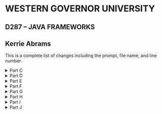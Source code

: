 

# WESTERN GOVERNOR UNIVERSITY 
## D287 – JAVA FRAMEWORKS
## Kerrie Abrams


This is a complete list of changes including the prompt, file name, and line number.

<details>
<summary>Part C</summary>
Customize the HTML user interface for your customer’s application.
The user interface should include the shop name, the product names, and the names of the parts.

#### Changes:
> mainscreen.html line 14: Updated title to "Just Keyboards"

> mainscreen.html line 19: Updated header to "Just Keyboards"

</details>

<details>
<summary>Part D</summary>
Add an “About” page to the application to describe your chosen customer’s company to web viewers and include navigation to and from the “About” page and the main screen.

#### Changes:
> src/main/resources/templates: created aboutpage.html and added "About Us" content

> src/main/java/com.example.demo/controllers: created AboutPageController.java and added a controller class and method that allows navigation to the aboutpage

> mainscreen.html line 21: added navigation to the aboutpage
</details>

<details>
<summary>Part E</summary>
Add a sample inventory appropriate for your chosen store to the application. You should have five parts and five products in your sample inventory and should not overwrite existing data in the database.

#### Changes:
> BootStrapData.java lines 43-80: manually added 5 different parts to the part repository

> BootStrapData.java lines 96-107: manually added 5 different products to the product repository
</details>

<details>
<summary>Part F</summary>
Add a “Buy Now” button to your product list. Your “Buy Now” button must meet each of the following parameters:
•  The “Buy Now” button must be next to the buttons that update and delete products.
•  The button should decrement the inventory of that product by one. It should not affect the inventory of any of the associated parts.
•  Display a message that indicates the success or failure of a purchase.

#### Changes:

> src/resources/templates: created buyfail.html

> src/resources/templates: created buysuccess.html

> ProductServiceImpl.java lines 70-77: created a buyByID method that decrements a product inv value by 1

> ProductService.java line 20: defined the buyByID method

> AddProductControllet.java lines 177-188: created a buyproduct controller that calls the buyByID method and returns the appropriate buy response: buyfail.html or buysucces.html

> mainscreen.html line 85: added a "Buy Now" button for products that maps to the buyproduct controller
</details>

<details>
<summary>Part G</summary>
Modify the parts to track maximum and minimum inventory by doing the following:
•  Add additional fields to the part entity for maximum and minimum inventory.
•  Modify the sample inventory to include the maximum and minimum fields.
•  Add to the InhousePartForm and OutsourcedPartForm forms additional text inputs for the inventory so the user can set the maximum and minimum values.
•  Rename the file the persistent storage is saved to.
•  Modify the code to enforce that the inventory is between or at the minimum and maximum value.

#### Changes:
> Part.java lines 33-36: defined maximum and minimum inventory fields

> Part.java lines 91-97: defined setter and getter methods

> BootStrapData.java lines 50-51, 60-61, 69-70, 78-79, 87,88: modified sample part inventory to include the new fields

> InhousePartForm.html lines 24-28: added form fields for min and max inventory

> OutsourcedPartForm.html lines 25-29: added form fields for min and max inventory

> mainscreen.html lines 40-41: added min and max inventory table headers

> mainscreen.html lines 50-51: added min and max inventory table data

> spring-boot-h2-db102.mv.db: renamed to spring-boot-h2-db103

> application.properties line 6: updated datasource spring-boot-h2-db102 to spring-boot-h2-db103

> src/main/java/com.example.demo/validators: Created ValidInventoryValue.java annotation

> src/main/java/com.example.demo/validators: Created InventoryValueValidator.java class

> ValidInventoryValue.java: defined the constraint annotation that is validated by the InventoryValueValidator class

> InventoryValueValidator.java: defined the validator that accepts a Part object as a parameter and determines if the inventory value is within the assigned maximum and minimum values

> Part.java line 23: applied the new constraint to the Part class 

> InhousePartForm.html line 22: updated the error message code to display all applicable errors for the inv field

> OutsourcedPartForm.html line 23: updated the error message code to display all applicable errors for the inv field

</details>


<details>
<summary>Part H</summary>
 Add validation for between or at the maximum and minimum fields. The validation must include the following:
•  Display error messages for low inventory when adding and updating parts if the inventory is less than the minimum number of parts.
•  Display error messages for low inventory when adding and updating products lowers the part inventory below the minimum.
•  Display error messages when adding and updating parts if the inventory is greater than the maximum.

#### Changes:

> InventoryValueValidator.java lines 25-41: updated the validator to notify the user whether the inventory is too high or low when adding parts or updating parts

> EnufPartsValidator.java line 37: Added additional logic to prevent submitting a product with a part that would lower the inventory below the minimum

> AddProductController.java lines 109, 158, 191: Added an array that is initialized everytime a product is updated and stores parts that are added to the associate parts

> AddProductController.java lines 81-84: After the form is submitted, the inventory values are updated for parts stored in the array

</details>


<details>
<summary>Part I</summary>
Add at least two unit tests for the maximum and minimum fields to the PartTest class in the test package.

#### Changes:
</details>


<details>
<summary>Part J</summary>
Remove the class files for any unused validators in order to clean your code.

#### Changes:
</details>
